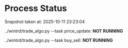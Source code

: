 # Process Status

Snapshot taken at: 2025-10-11 23:23:04

../wintrd/trade_algo.py --task price_update: **NOT RUNNING**

../wintrd/trade_algo.py --task buy_sell: **NOT RUNNING**

